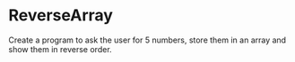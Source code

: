 # ReverseArray
Create a program to ask the user for 5 numbers, store them in an array and show them in reverse order.
